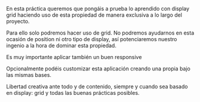 En esta práctica queremos que pongáis a prueba lo aprendido con display grid haciendo uso de esta propiedad de manera exclusiva a lo largo del proyecto.

Para ello solo podremos hacer uso de grid. No podremos ayudarnos en esta ocasión de position ni otro tipo de display, así potenciaremos nuestro ingenio a la hora de dominar esta propiedad.

Es muy importante aplicar también un buen responsive

Opcionalmente podéis customizar esta aplicación creando una propia bajo las mismas bases.

Libertad creativa ante todo y de contenido, siempre y cuando sea basado en display: grid y todas las buenas prácticas posibles.

